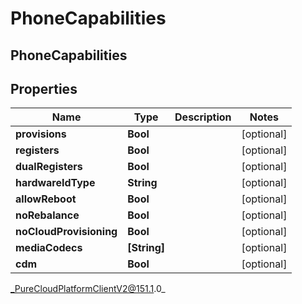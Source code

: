 # PhoneCapabilities

## PhoneCapabilities

## Properties

|Name | Type | Description | Notes|
|------------ | ------------- | ------------- | -------------|
| **provisions** | **Bool** |  | [optional] |
| **registers** | **Bool** |  | [optional] |
| **dualRegisters** | **Bool** |  | [optional] |
| **hardwareIdType** | **String** |  | [optional] |
| **allowReboot** | **Bool** |  | [optional] |
| **noRebalance** | **Bool** |  | [optional] |
| **noCloudProvisioning** | **Bool** |  | [optional] |
| **mediaCodecs** | **[String]** |  | [optional] |
| **cdm** | **Bool** |  | [optional] |



_PureCloudPlatformClientV2@151.1.0_
